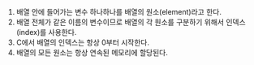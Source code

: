 1. 배열 안에 들어가는 변수 하나하나를 배열의 원소(element)라고 한다.
2. 배열 전체가 같은 이름의 변수이므로 배열의 각 원소를 구분하기 위해서 인덱스(index)를 사용한다.
3. C에서 배열의 인덱스는 항상 0부터 시작한다.
4. 배열의 모든 원소는 항상 연속된 메모리에 할당된다.